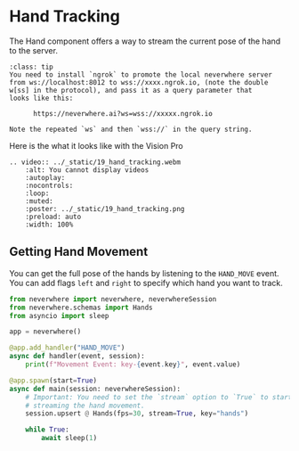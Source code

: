 
# Hand Tracking

The Hand component offers a way to stream the current
pose of the hand to the server. 

```{admonition} Using ngrok to promote to <code>wss://</code>
:class: tip
You need to install `ngrok` to promote the local neverwhere server
from ws://localhost:8012 to wss://xxxx.ngrok.io, (note the double
w[ss] in the protocol), and pass it as a query parameter that 
looks like this:

      https://neverwhere.ai?ws=wss://xxxxx.ngrok.io

Note the repeated `ws` and then `wss://` in the query string.
```

Here is the what it looks like with the Vision Pro 

```{eval-rst}
.. video:: ../_static/19_hand_tracking.webm
    :alt: You cannot display videos
    :autoplay:
    :nocontrols:
    :loop:
    :muted:
    :poster: ../_static/19_hand_tracking.png
    :preload: auto
    :width: 100%
```



## Getting Hand Movement

You can get the full pose of the hands by listening to the `HAND_MOVE` event.
You can add flags `left` and `right` to specify which hand you want to track.

```python
from neverwhere import neverwhere, neverwhereSession
from neverwhere.schemas import Hands
from asyncio import sleep

app = neverwhere()

@app.add_handler("HAND_MOVE")
async def handler(event, session):
    print(f"Movement Event: key-{event.key}", event.value)

@app.spawn(start=True)
async def main(session: neverwhereSession):
    # Important: You need to set the `stream` option to `True` to start
    # streaming the hand movement.
    session.upsert @ Hands(fps=30, stream=True, key="hands")

    while True:
        await sleep(1)
```
